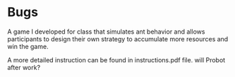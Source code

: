 # Bugs
A game I developed for class that simulates ant behavior and allows participants to design their own strategy to accumulate more resources and win the game.

A more detailed instruction can be found in instructions.pdf file.
will Probot after work?
